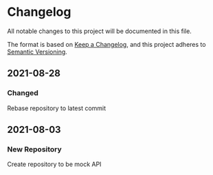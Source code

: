 # Changelog

All notable changes to this project will be documented in this file.

The format is based on [Keep a Changelog](https://keepachangelog.com/en/1.0.0/),
and this project adheres to
[Semantic Versioning](https://semver.org/spec/v2.0.0.html).

## 2021-08-28

### Changed

 Rebase repository to latest commit

## 2021-08-03

### New Repository

Create repository to be mock API
